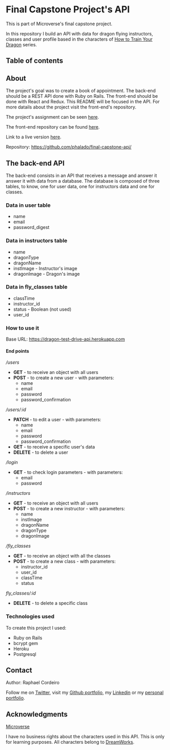 # Final Capstone Project's API

This is part of Microverse's final capstone project.

In this repository I build an API with data for dragon flying instructors, classes and user profile based in the characters of [How to Train Your Dragon][httyd] series.

## Table of contents



## About

The project's goal was to create a book of appointment. The back-end should be a REST API done with Ruby on Rails. The front-end should be done with React and Redux. This README will be focused in the API. For more datails about the project visit the front-end's repository.

The project's assignment can be seen [here][assignment].

The front-end repository can be found [here][front-end].

Link to a live version [here][live-version].

Repository: https://github.com/phalado/final-capstone-api/


## The back-end API

The back-end consists in an API that receives a message and answer it answer it with data from a database. The database is composed of three tables, to know, one for user data, one for instructors data and one for classes.


### Data in user table

* name
* email
* password_digest


### Data in instructors table

* name
* dragonType
* dragonName
* instImage - Instructor's image
* dragonImage - Dragon's image


### Data in fly_classes table

* classTime
* instructor_id
* status - Boolean (not used)
* user_id


### How to use it

Base URL: https://dragon-test-drive-api.herokuapp.com


#### End points

*/users*

* **GET** - to receive an object with all users
* **POST** - to create a new user - with parameters:
  * name
  * email
  * password
  * password_confirmation

*/users/:id*

* **PATCH** - to edit a user - with parameters:
  * name
  * email
  * password
  * password_confirmation
* **GET** - to receive a specific user's data
* **DELETE** - to delete a user

*/login*

* **GET** - to check login parameters - with parameters:
  * email
  * password

*/instructors*

* **GET** - to receive an object with all users
* **POST** - to create a new instructor - with parameters:
  * name
  * instImage
  * dragonName
  * dragonType
  * dragonImage

*/fly_classes*

* **GET** - to receive an object with all the classes
* **POST** - to create a new class - with parameters:
  * instructor_id
  * user_id
  * classTime
  * status

*fly_classes/:id*

* **DELETE** - to delete a specific class


### Technologies used

To create this project I used:

* Ruby on Rails
* bcrypt gem
* Heroku
* Postgresql


## Contact

Author: Raphael Cordeiro

Follow me on [Twitter][rapha-twitter],  visit my [Github portfolio][rapha-github], my [Linkedin][rapha-linkedin] or my [personal portfolio][rapha-personal].


## Acknowledgments

[Microverse][mcvs]

I have no business rights about the characters used in this API. This is only for learning purposes. All characters belong to [DreamWorks][httyd].



<!-- Links -->
[assignment]: https://www.notion.so/Final-Capstone-Project-Book-an-Appointment-41ded2ee99ff4fe4becf91acb332ca26
[live-version]: https://features--berksacademy.netlify.app/
[front-end]: https://github.com/phalado/final-capstone
[httyd]: https://www.dreamworks.com/how-to-train-your-dragon
[mcvs]: https://www.microverse.org/
[rapha-github]: https://github.com/phalado
[rapha-twitter]: https://twitter.com/phalado
[rapha-linkedin]: https://www.linkedin.com/in/raphael-cordeiro/
[rapha-personal]: https://phalado.github.io/